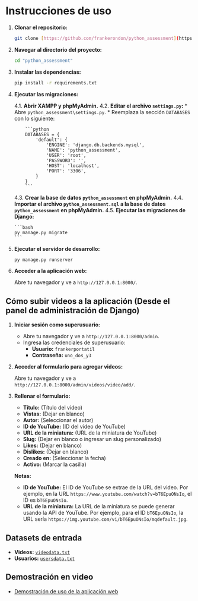 # Instrucciones de uso

1.  **Clonar el repositorio:**

    ```bash
    git clone [https://github.com/frankerondon/python_assessment](https://github.com/frankerondon/python_assessment)
    ```

2.  **Navegar al directorio del proyecto:**

    ```bash
    cd "python_assessment"
    ```

3.  **Instalar las dependencias:**

    ```bash
    pip install -r requirements.txt
    ```

4.  **Ejecutar las migraciones:**

    4.1. **Abrir XAMPP y phpMyAdmin.**
    4.2. **Editar el archivo `settings.py`:**
        * Abre `python_assessment\settings.py`.
        * Reemplaza la sección `DATABASES` con lo siguiente:

            ```python
            DATABASES = {
                'default': {
                    'ENGINE': 'django.db.backends.mysql',
                    'NAME': 'python_assessment',
                    'USER': 'root',
                    'PASSWORD': '',
                    'HOST': 'localhost',
                    'PORT': '3306',
                }
            }
            ```

    4.3. **Crear la base de datos `python_assessment` en phpMyAdmin.**
    4.4. **Importar el archivo `python_assessment.sql` a la base de datos `python_assessment` en phpMyAdmin.**
    4.5. **Ejecutar las migraciones de Django:**

        ```bash
        py manage.py migrate
        ```

5.  **Ejecutar el servidor de desarrollo:**

    ```bash
    py manage.py runserver
    ```

6.  **Acceder a la aplicación web:**

    Abre tu navegador y ve a `http://127.0.0.1:8000/`.

## Cómo subir videos a la aplicación (Desde el panel de administración de Django)

1.  **Iniciar sesión como superusuario:**

    * Abre tu navegador y ve a `http://127.0.0.1:8000/admin`.
    * Ingresa las credenciales de superusuario:
        * **Usuario:** `frankerportatil`
        * **Contraseña:** `uno_dos_y3`

2.  **Acceder al formulario para agregar videos:**

    Abre tu navegador y ve a `http://127.0.0.1:8000/admin/videos/video/add/`.

3.  **Rellenar el formulario:**

    * **Título:** (Título del video)
    * **Vistas:** (Dejar en blanco)
    * **Autor:** (Seleccionar el autor)
    * **ID de YouTube:** (ID del video de YouTube)
    * **URL de la miniatura:** (URL de la miniatura de YouTube)
    * **Slug:** (Dejar en blanco o ingresar un slug personalizado)
    * **Likes:** (Dejar en blanco)
    * **Dislikes:** (Dejar en blanco)
    * **Creado en:** (Seleccionar la fecha)
    * **Activo:** (Marcar la casilla)

    **Notas:**

    * **ID de YouTube:** El ID de YouTube se extrae de la URL del video. Por ejemplo, en la URL `https://www.youtube.com/watch?v=bT6EpuONsIo`, el ID es `bT6EpuONsIo`.
    * **URL de la miniatura:** La URL de la miniatura se puede generar usando la API de YouTube. Por ejemplo, para el ID `bT6EpuONsIo`, la URL sería `https://img.youtube.com/vi/bT6EpuONsIo/mqdefault.jpg`.

## Datasets de entrada

* **Videos:** [`videodata.txt`](videodata.txt)
* **Usuarios:** [`usersdata.txt`](usersdata.txt)

## Demostración en video

* [Demostración de uso de la aplicación web](https://youtu.be/6O4ZHC-g9qU)